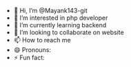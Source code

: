 - 👋 Hi, I’m @Mayank143-git
- 👀 I’m interested in php developer
- 🌱 I’m currently learning backend
- 💞️ I’m looking to collaborate on website
- 📫 How to reach me 
- 😄 Pronouns: 
- ⚡ Fun fact: 

<!---
Mayank143-git/Mayank143-git is a ✨ special ✨ repository because its `README.md` (this file) appears on your GitHub profile.
You can click the Preview link to take a look at your changes.
--->
